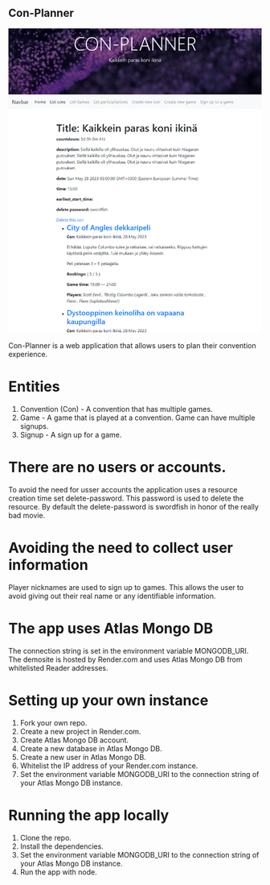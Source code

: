 ## Con-Planner

![alt text](readme_image.png)

Con-Planner is a web application that allows users to plan their convention experience. 

# Entities
1. Convention (Con) - A convention that has multiple games. 
2. Game - A game that is played at a convention. Game can have multiple signups.
3. Signup - A sign up for a game. 

# There are no users or accounts.
To avoid the need for usser accounts the application uses a resource creation time set delete-password. This password is used to delete the resource. By default the delete-password is swordfish in honor of the really bad movie.

# Avoiding the need to collect user information
Player nicknames are used to sign up to games. This allows the user to avoid giving out their real name or any identifiable information.

# The app uses Atlas Mongo DB
The connection string is set in the environment variable MONGODB_URI. The demosite is hosted by Render.com and uses Atlas Mongo DB from whitelisted Reader addresses.

# Setting up your own instance
1. Fork your own repo.
2. Create a new project in Render.com.
3. Create Atlas Mongo DB account.
4. Create a new database in Atlas Mongo DB.
5. Create a new user in Atlas Mongo DB.
6. Whitelist the IP address of your Render.com instance.
7. Set the environment variable MONGODB_URI to the connection string of your Atlas Mongo DB instance.

# Running the app locally
1. Clone the repo.
2. Install the dependencies.
3. Set the environment variable MONGODB_URI to the connection string of your Atlas Mongo DB instance.
4. Run the app with node.

